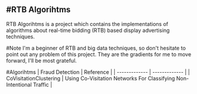 #RTB Algorihtms
---
RTB Algorihtms is a project which contains the implementations of algorithms about real-time bidding (RTB) based display advertising techniques.

#Note
I'm a beginner of RTB and big data techniques, so don't hesitate to point out any problem of this project. They are the gradients for me to move forward, I'll be most grateful.

#Algorihtms
| Fraud Detection  | Reference |
| ------------- | ------------- |
| CoVisitationClustering | Using Co-Visitation Networks For Classifying Non-Intentional Traffic |
